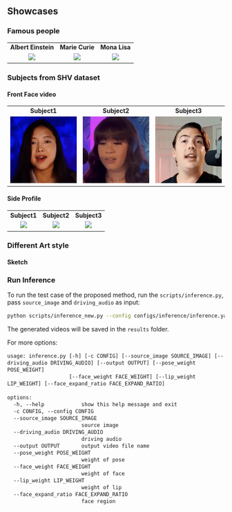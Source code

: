 ## Showcases
### Famous people 

<table class="center">
  <tr>
    <td style="text-align: center"><b>Albert Einstein</b></td>
    <td style="text-align: center"><b>Marie Curie</b></td>
    <td style="text-align: center"><b>Mona Lisa</b></td>
  </tr>

  <tr>
    <td style="text-align: center"><img src="gifs/albert.gif"></a></td>
    <td style="text-align: center"><img src="gifs/mary.gif"></a></td>
    <td style="text-align: center"><img src="gifs/monalisa.gif"></a></td>
  </tr>
</table>

### Subjects from SHV dataset
#### Front Face video

<table class="center">
  <tr>
    <td style="text-align: center"><b>Subject1</b></td>
    <td style="text-align: center"><b>Subject2</b></td>
    <td style="text-align: center"><b>Subject3</b></td>
  </tr>
  <tr>
    <td style="text-align: center"><img src="gifs/sub2.gif"></a></td>
    <td style="text-align: center"><img src="gifs/sub11.gif"></a></td>
    <td style="text-align: center"><img src="gifs/sub12.gif"></a></td>
  </tr>
</table>

#### Side Profile


<table class="center">
  <tr>
    <td style="text-align: center"><b>Subject1</b></td>
    <td style="text-align: center"><b>Subject2</b></td>
    <td style="text-align: center"><b>Subject3</b></td>
  </tr>
  <tr>
    <td style="text-align: center"><img src="gifs/sub7.gif"></a></td>
    <td style="text-align: center"><img src="gifs/sub8.gif"></a></td>
    <td style="text-align: center"><img src="gifs/sub9.gif"></a></td>
  </tr>
</table>

### Different Art style

#### Sketch



### Run Inference
To run the test case of the proposed method, run the `scripts/inference.py`,  pass `source_image` and `driving_audio` as input:

```bash
python scripts/inference_new.py --config configs/inference/inference.yaml --source_image examples/0001.jpg --driving_audio examples/0001.wav --output results/
```

The generated videos will be saved in the `results` folder.

For more options:

```shell
usage: inference.py [-h] [-c CONFIG] [--source_image SOURCE_IMAGE] [--driving_audio DRIVING_AUDIO] [--output OUTPUT] [--pose_weight POSE_WEIGHT]
                    [--face_weight FACE_WEIGHT] [--lip_weight LIP_WEIGHT] [--face_expand_ratio FACE_EXPAND_RATIO]

options:
  -h, --help            show this help message and exit
  -c CONFIG, --config CONFIG
  --source_image SOURCE_IMAGE
                        source image
  --driving_audio DRIVING_AUDIO
                        driving audio
  --output OUTPUT       output video file name
  --pose_weight POSE_WEIGHT
                        weight of pose
  --face_weight FACE_WEIGHT
                        weight of face
  --lip_weight LIP_WEIGHT
                        weight of lip
  --face_expand_ratio FACE_EXPAND_RATIO
                        face region
```

